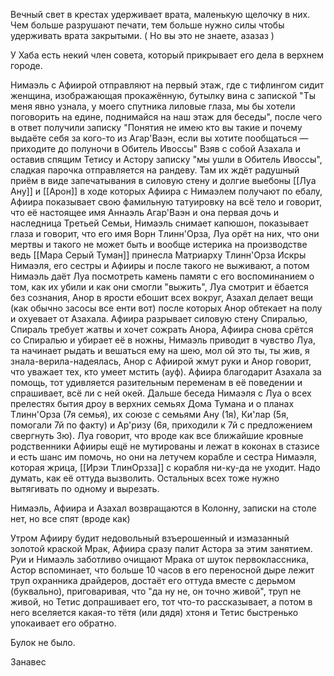 Вечный свет в крестах удерживает врата, маленькую щелочку в них. Чем больше разрушают печати, тем больше нужно силы чтобы удерживать врата закрытыми. ( Но вы это не знаете, азазаз )

У Хаба есть некий член совета, который прикрывает его дела в верхнем городе. 


Нимаэль с Афиирой отправляют на первый этаж, где с тифлингом сидит женщина, изображающая прокажённую, бутылку вина с запиской "Ты меня явно узнала, у моего спутника лиловые глаза, мы бы хотели поговорить на едине, поднимайся на наш этаж для беседы", после чего в ответ получили записку "Понятия не имею кто вы такие и почему выдаёте себя за кого-то из Агар'Ваэн, если вы хотите пообщаться — приходите до полуночи в Обитель Ивоссы"
Взяв с собой Азахала и оставив спящим Тетису и Астору записку "мы ушли в Обитель Ивоссы", сладкая парочка отправляется на рандеву.
Там их ждёт радушный приём в виде запечатывания в силовую стену и долгие выебоны [[Луа Ану]] и [[Арон]] в ходе которых Афиира с Нимаэлем получают по ебалу, Афиира показывает свою фамильную татуировку на всё тело и говорит, что её настоящее имя Аннаэль Агар'Ваэн и она первая дочь и наследница Третьей Семьи, Нимаэль снимает капюшон, показывает глаза и говорит, что его имя Ворн Тлинн'Орза, Луа орёт на них, что они мертвы и такого не может быть и вообще истерика на производстве ведь [[Мара Серый Туман]] принесла Матриарху Тлинн'Орза Искры Нимаэля, его сестры и Афииры и после такого не выживают, а потом Нимаэль даёт Луа посмотреть камень памяти с его воспоминанием о том, как их убили и как они смогли "выжить", Луа смотрит и ёбается без сознания, Анор в ярости ебошит всех вокруг, Азахал делает вещи (как обычно засосы все енти вот) после которых Анор обтекает на полу и охуевает от Азахала. Афиира разрывает силовую стену Спиралью, Спираль требует жатвы и хочет сожрать Анора, Афиира снова срётся со Спиралью и убирает её в ножны, Нимаэль приводит в чувство Луа, та начинает рыдать и вешаться ему на шею, мол ой это ты, ты жив, я знала-верила-надеялась, Анор с Афиирой жмут руки и Анор говорит, что уважает тех, кто умеет мстить (ауф). Афиира благодарит Азахала за помощь, тот удивляется разительным переменам в её поведении и спрашивает, всё ли с ней окей.
Дальше беседа Нимаэля с Луа о всех прелестях бытия дроу в верхних семьях Дома Тумана и о планах Тлинн'Орза (7я семья), их союзе с семьями Ану (1я), Ки'лар (5я, помогали 7й по факту) и Ар'ризу (6я, приходили к 7й с предложением свергнуть 3ю). 
Луа говорит, что вроде как все ближайшие кровные родственники Афииры ещё не мутированы и лежат в коконах в стазисе и есть шанс им помочь, но они на летучем корабле и сестра Нимаэля, которая жрица, [[Ирэи ТлинОрзза]] с корабля ни-ку-да не уходит. Надо думать, как её оттуда вызволить. Остальных всех тоже нужно вытягивать по одному и вырезать. 

Нимаэль, Афиира и Азахал возвращаются в Колонну, записки на столе нет, но все спят (вроде как)

Утром Афииру будит недовольный взъерошенный и измазанный золотой краской Мрак, Афиира сразу палит Астора за этим занятием. Руи и Нимаэль заботливо очищают Мрака от шуток первоклассника, Астор вспоминает, что больше 10 часов в его переносной дыре лежит труп охранника драйдеров, достаёт его оттуда вместе с дерьмом (буквально), приговаривая, что "да ну не, он точно живой", труп не живой, но Тетис допрашивает его, тот что-то рассказывает, а потом в него вселяется какая-то тётя (или дядя) хтоня и Тетис быстренько упокаивает его обратно. 

Булок не было.

Занавес
